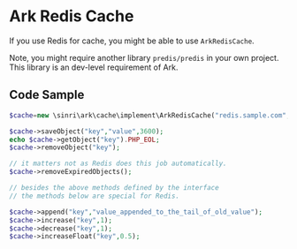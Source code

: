 # Ark Redis Cache

If you use Redis for cache, you might be able to use `ArkRedisCache`.

Note, you might require another library `predis/predis` in your own project.
This library is an dev-level requirement of Ark.

## Code Sample

```php
$cache=new \sinri\ark\cache\implement\ArkRedisCache("redis.sample.com",6379,255,"password");

$cache->saveObject("key","value",3600);
echo $cache->getObject("key").PHP_EOL;
$cache->removeObject("key");

// it matters not as Redis does this job automatically.
$cache->removeExpiredObjects();

// besides the above methods defined by the interface
// the methods below are special for Redis.

$cache->append("key","value_appended_to_the_tail_of_old_value");
$cache->increase("key",1);
$cache->decrease("key",1);
$cache->increaseFloat("key",0.5);
```